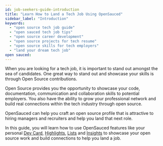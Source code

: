 ```yaml
---
id: job-seekers-guide-introduction
title: "Learn How to Land a Tech Job Using OpenSauced"
sidebar_label: "Introduction"
keywords:
  - "open source tech job guide"
  - "open sauced tech job tips"
  - "open source career development"
  - "open source projects for tech resume"
  - "open source skills for tech employers"
  - "land your dream tech job"
open sauced:
---
```


When you are looking for a tech job, it is important to stand out amongst the sea of candidates. One great way to stand out and showcase your skills is through Open Source contributions.

Open Source provides you the opportunity to showcase your code, documentation, communication and collaboration skills to potential employers. You also have the ability to grow your professional network and build real connections within the tech industry through open source.

OpenSauced can help you craft an open source profile that is attractive to hiring managers and recruiters and help you land that next role.

In this guide, you will learn how to use OpenSauced features like your personal [Dev Card](../features/dev-card.md), [Highlights](../features/highlights.md), [Lists](../features/lists.md) and [Insights](../features/repo-insights.md) to showcase your open source work and build connections to help you land a job.
